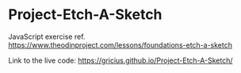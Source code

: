 # Project-Etch-A-Sketch
JavaScript exercise ref. https://www.theodinproject.com/lessons/foundations-etch-a-sketch


Link to the live code: https://gricius.github.io/Project-Etch-A-Sketch/
